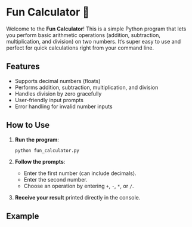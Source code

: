 # Fun Calculator 🎉

Welcome to the **Fun Calculator**! This is a simple Python program that lets you perform basic arithmetic operations (addition, subtraction, multiplication, and division) on two numbers. It’s super easy to use and perfect for quick calculations right from your command line.

## Features

- Supports decimal numbers (floats)
- Performs addition, subtraction, multiplication, and division
- Handles division by zero gracefully
- User-friendly input prompts
- Error handling for invalid number inputs

## How to Use

1. **Run the program**:

    ```
    python fun_calculator.py
    ```

2. **Follow the prompts**:

    - Enter the first number (can include decimals).
    - Enter the second number.
    - Choose an operation by entering `+`, `-`, `*`, or `/`.

3. **Receive your result** printed directly in the console.

## Example

